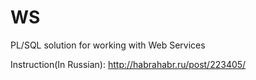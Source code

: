 WS
==

PL/SQL solution for working with Web Services

Instruction(In Russian):
http://habrahabr.ru/post/223405/
